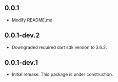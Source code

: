 ## 0.0.1

* Modify README.md

## 0.0.1-dev.2

* Downgraded required dart sdk version to 3.6.2.

## 0.0.1-dev.1

* Initial release. This package is under construction.
